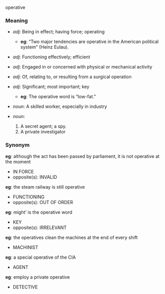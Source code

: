 operative
### Meaning
+ _adj_: Being in effect; having force; operating
    + __eg__:  “Two major tendencies are operative in the American political system” (Heinz Eulau).
+ _adj_: Functioning effectively; efficient
+ _adj_: Engaged in or concerned with physical or mechanical activity
+ _adj_: Of, relating to, or resulting from a surgical operation
+ _adj_: Significant; most important; key
    + __eg__: The operative word is “low-fat.”

+ _noun_: A skilled worker, especially in industry
+ _noun_:
   1. A secret agent; a spy.
   2. A private investigator

### Synonym

__eg__: although the act has been passed by parliament, it is not operative at the moment

+ IN FORCE
+ opposite(s): INVALID

__eg__: the steam railway is still operative

+ FUNCTIONING
+ opposite(s): OUT OF ORDER

__eg__: might’ is the operative word

+ KEY
+ opposite(s): IRRELEVANT

__eg__: the operatives clean the machines at the end of every shift

+ MACHINIST

__eg__: a special operative of the CIA

+ AGENT

__eg__: employ a private operative

+ DETECTIVE


